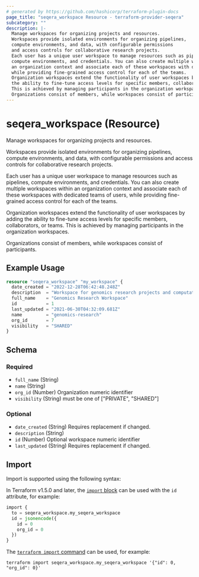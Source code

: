 ```yaml
---
# generated by https://github.com/hashicorp/terraform-plugin-docs
page_title: "seqera_workspace Resource - terraform-provider-seqera"
subcategory: ""
description: |-
  Manage workspaces for organizing projects and resources.
  Workspaces provide isolated environments for organizing pipelines,
  compute environments, and data, with configurable permissions
  and access controls for collaborative research projects.
  Each user has a unique user workspace to manage resources such as pipelines,
  compute environments, and credentials. You can also create multiple workspaces within
  an organization context and associate each of these workspaces with dedicated teams of users,
  while providing fine-grained access control for each of the teams.
  Organization workspaces extend the functionality of user workspaces by adding
  the ability to fine-tune access levels for specific members, collaborators, or teams.
  This is achieved by managing participants in the organization workspaces.
  Organizations consist of members, while workspaces consist of participants.
---
```


# seqera_workspace (Resource)

Manage workspaces for organizing projects and resources.

Workspaces provide isolated environments for organizing pipelines,
compute environments, and data, with configurable permissions
and access controls for collaborative research projects.

Each user has a unique user workspace to manage resources such as pipelines,
compute environments, and credentials. You can also create multiple workspaces within
an organization context and associate each of these workspaces with dedicated teams of users,
while providing fine-grained access control for each of the teams.

Organization workspaces extend the functionality of user workspaces by adding
the ability to fine-tune access levels for specific members, collaborators, or teams.
This is achieved by managing participants in the organization workspaces.

Organizations consist of members, while workspaces consist of participants.

## Example Usage

```terraform
resource "seqera_workspace" "my_workspace" {
  date_created = "2022-12-28T06:42:48.248Z"
  description  = "Workspace for genomics research projects and computational biology workflows"
  full_name    = "Genomics Research Workspace"
  id           = 1
  last_updated = "2021-06-30T04:32:09.681Z"
  name         = "genomics-research"
  org_id       = 7
  visibility   = "SHARED"
}
```

<!-- schema generated by tfplugindocs -->
## Schema

### Required

- `full_name` (String)
- `name` (String)
- `org_id` (Number) Organization numeric identifier
- `visibility` (String) must be one of ["PRIVATE", "SHARED"]

### Optional

- `date_created` (String) Requires replacement if changed.
- `description` (String)
- `id` (Number) Optional workspace numeric identifier
- `last_updated` (String) Requires replacement if changed.

## Import

Import is supported using the following syntax:

In Terraform v1.5.0 and later, the [`import` block](https://developer.hashicorp.com/terraform/language/import) can be used with the `id` attribute, for example:

```terraform
import {
  to = seqera_workspace.my_seqera_workspace
  id = jsonencode({
    id = 0
    org_id = 0
  })
}
```

The [`terraform import` command](https://developer.hashicorp.com/terraform/cli/commands/import) can be used, for example:

```shell
terraform import seqera_workspace.my_seqera_workspace '{"id": 0, "org_id": 0}'
```

